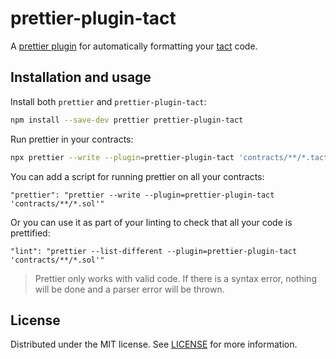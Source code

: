 # prettier-plugin-tact

A [prettier plugin](https://prettier.io/docs/en/plugins.html) for automatically formatting your [tact](https://github.com/tact-lang/tact) code.

## Installation and usage

Install both `prettier` and `prettier-plugin-tact`:

```Bash
npm install --save-dev prettier prettier-plugin-tact
```

Run prettier in your contracts:

```Bash
npx prettier --write --plugin=prettier-plugin-tact 'contracts/**/*.tact'
```

You can add a script for running prettier on all your contracts:

```
"prettier": "prettier --write --plugin=prettier-plugin-tact 'contracts/**/*.sol'"
```

Or you can use it as part of your linting to check that all your code is prettified:

```
"lint": "prettier --list-different --plugin=prettier-plugin-tact 'contracts/**/*.sol'"
```

> Prettier only works with valid code. If there is a syntax error, nothing will be done and a parser error will be thrown.

## License

Distributed under the MIT license. See [LICENSE](LICENSE) for more information.
